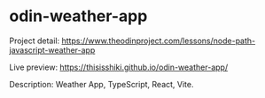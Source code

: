 # odin-weather-app
Project detail: https://www.theodinproject.com/lessons/node-path-javascript-weather-app

Live preview: https://thisisshiki.github.io/odin-weather-app/

Description: Weather App, TypeScript, React, Vite.